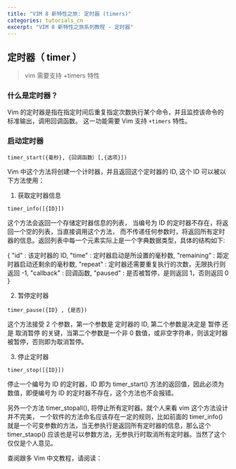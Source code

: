 ```yaml
---
title: "VIM 8 新特性之旅: 定时器 (timers)"
categories: tutorials_cn
excerpt: "VIM 8 新特性之旅系列教程 - 定时器"
---
```


## 定时器（ timer ）
> vim 需要支持 +timers 特性

### 什么是定时器？

Vim 的定时器是指在指定时间后重复指定次数执行某个命令，并且监控该命令的标准输出，调用回调函数。 这一功能需要 Vim 支持 `+timers` 特性。

### 启动定时器

`timer_start({毫秒}, {回调函数｝[,{选项}])`

Vim 中这个方法将创建一个计时器，并且返回这个定时器的 ID, 这个 ID 可以被以下方法使用：

1. 获取定时器信息

`timer_info([{ID}])`

这个方法会返回一个存储定时器信息的列表， 当编号为 ID 的定时器不存在，将返回一个空的列表，当直接调用这个方法， 而不传递任何参数时，将返回所有定时器的信息。返回列表中每一个元素实际上是一个字典数据类型，具体的结构如下:


   {
     "id" : 该定时器的 ID,
     "time" : 定时器启动是所设置的毫秒数,
     "remaining" : 距定时器启动还剩余的毫秒数,
     "repeat" : 定时器还需要重复执行的次数，无限执行则返回 -1,
     "callback" : 回调函数,
     "paused" : 是否被暂停，是则返回 1，否则返回 0
   }
     
2. 暂停定时器

`timer_pause({ID} , {是否})`

这个方法接受 2 个参数，第一个参数是 定时器的 ID, 第二个参数是决定是 暂停 还是 取消暂停 的关键，当第二个参数是一个非 0 数值，或非空字符串，则该定时器被暂停，否则即为取消暂停。

3. 停止定时器

`timer_stop([{ID}])`

停止一个编号为 ID 的定时器，ID 即为 timer_start() 方法的返回值，因此必须为数值，即便编号为 ID 的定时器不存在，这个方法也不会报错。

另外一个方法 timer_stopall(), 将停止所有定时器。就个人来看 vim 这个方法设计并不完美， 一个软件的方法命名应该存在一定的规则，比如前面的 timer_info() 就是一个可变参数的方法，当无参执行是返回所有定时器的信息，那么这个 timer_staop() 应该也是可以参数方法，无参执行时取消所有定时器。当然了这个仅仅是个人意见。

查阅跟多 Vim 中文教程，请阅读： 
